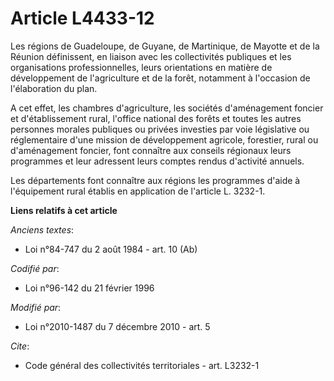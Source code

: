 # Article L4433-12

Les régions de Guadeloupe, de Guyane, de Martinique, de Mayotte et de la Réunion définissent, en liaison avec les
collectivités publiques et les organisations professionnelles, leurs orientations en matière de développement de
l'agriculture et de la forêt, notamment à l'occasion de l'élaboration du plan.

A cet effet, les chambres d'agriculture, les sociétés d'aménagement foncier et d'établissement rural, l'office national des
forêts et toutes les autres personnes morales publiques ou privées investies par voie législative ou réglementaire d'une
mission de développement agricole, forestier, rural ou d'aménagement foncier, font connaître aux conseils régionaux leurs
programmes et leur adressent leurs comptes rendus d'activité annuels. 

Les départements font connaître aux régions les programmes d'aide à l'équipement rural établis en application de l'article L.
3232-1.

**Liens relatifs à cet article**

_Anciens textes_:

  - Loi n°84-747 du 2 août 1984 - art. 10 (Ab)

_Codifié par_:

  - Loi n°96-142 du 21 février 1996

_Modifié par_:

  - Loi n°2010-1487 du 7 décembre 2010 - art. 5

_Cite_:

  - Code général des collectivités territoriales - art. L3232-1
